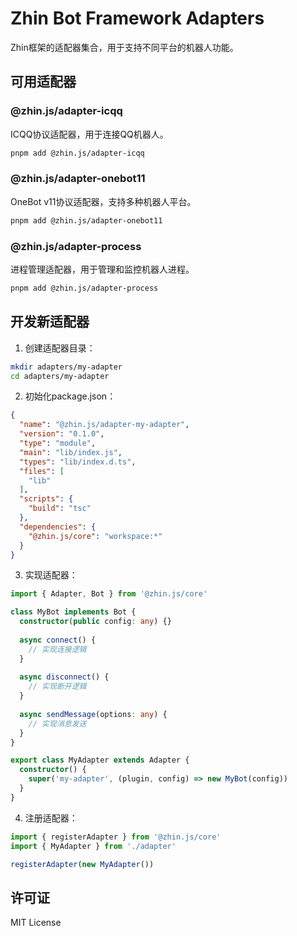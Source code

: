 # Zhin Bot Framework Adapters

Zhin框架的适配器集合，用于支持不同平台的机器人功能。

## 可用适配器

### @zhin.js/adapter-icqq

ICQQ协议适配器，用于连接QQ机器人。

```bash
pnpm add @zhin.js/adapter-icqq
```

### @zhin.js/adapter-onebot11

OneBot v11协议适配器，支持多种机器人平台。

```bash
pnpm add @zhin.js/adapter-onebot11
```

### @zhin.js/adapter-process

进程管理适配器，用于管理和监控机器人进程。

```bash
pnpm add @zhin.js/adapter-process
```

## 开发新适配器

1. 创建适配器目录：
```bash
mkdir adapters/my-adapter
cd adapters/my-adapter
```

2. 初始化package.json：
```json
{
  "name": "@zhin.js/adapter-my-adapter",
  "version": "0.1.0",
  "type": "module",
  "main": "lib/index.js",
  "types": "lib/index.d.ts",
  "files": [
    "lib"
  ],
  "scripts": {
    "build": "tsc"
  },
  "dependencies": {
    "@zhin.js/core": "workspace:*"
  }
}
```

3. 实现适配器：
```typescript
import { Adapter, Bot } from '@zhin.js/core'

class MyBot implements Bot {
  constructor(public config: any) {}
  
  async connect() {
    // 实现连接逻辑
  }
  
  async disconnect() {
    // 实现断开逻辑
  }
  
  async sendMessage(options: any) {
    // 实现消息发送
  }
}

export class MyAdapter extends Adapter {
  constructor() {
    super('my-adapter', (plugin, config) => new MyBot(config))
  }
}
```

4. 注册适配器：
```typescript
import { registerAdapter } from '@zhin.js/core'
import { MyAdapter } from './adapter'

registerAdapter(new MyAdapter())
```

## 许可证

MIT License
